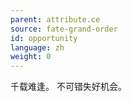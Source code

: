 ```yaml
---
parent: attribute.ce
source: fate-grand-order
id: opportunity
language: zh
weight: 0
---
```


千载难逢。
不可错失好机会。
